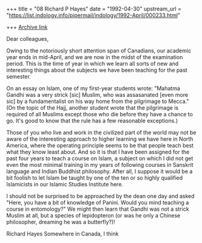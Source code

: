 +++
title = "08 Richard P Hayes"
date = "1992-04-30"
upstream_url = "https://list.indology.info/pipermail/indology/1992-April/000233.html"

+++
[Archive link](https://list.indology.info/pipermail/indology/1992-April/000233.html)


Dear colleagues,

Owing to the notoriously short attention span of Canadians, our
academic year ends in mid-April, and we are now in the midst of the
examination period. This is the time of year in which we learn all
sorts of new and interesting things about the subjects we have been
teaching for the past semester.

On an essay on Islam, one of my first-year students wrote: "Mahatma
Gandhi was a very strick [sic] Muslim, who was assasanated [even more
sic] by a fundamentalist on his way home from the pilgrimage to Mecca."
(On the topic of the Hajj, another student wrote that the pilgrimage is
required of all Muslims except those who die before they have a chance
to go. It's good to know that the rule has a few reasonable
exceptions.)

Those of you who live and work in the civilized part of the world may
not be aware of the interesting approach to higher learning we have
here in North America, where the operating principle seems to be that
people teach best what they know least about. And so it is that I have
been assigned for the past four years to teach a course on Islam, a
subject on which I did not get even the most minimal training in my
years of following courses in Sanskrit language and Indian Buddhist
philosophy. After all, I suppose it would be a bit foolish to let
Islam be taught by one of the ten or so highly qualified Islamicists
in our Islamic Studies Institute here.

I should not be surprised to be approached by the dean one day and
asked "Here, you have a bit of knowledge of Panini. Would you mind
teaching a course in entomology?" We might then learn that Gandhi was
not a strick Muslim at all, but a species of lepidopteron (or was he
only a Chinese philosopher, dreaming he was a butterfly?)!

Richard Hayes
Somewhere in Canada, I think




